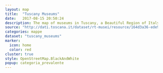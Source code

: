 ```yaml
---
layout: map
title:  "Tuscany Museums"
date:   2017-08-15 20:50:24
description: The map of museums in Tuscany, a Beautiful Region of Italy.
source: "http://dati.toscana.it/dataset/rt-musei/resource/164d3a36-ede9-44a7-8f01-d9431f9f0cff"
categories: mappe
dataset: "tuscany_museums"
marker:
  icon: home
  color: red
cluster: true
style: OpenStreetMap.BlackAndWhite
popup: categoria_prevalente
---
```

